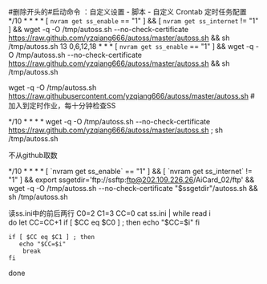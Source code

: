  #删除开头的#启动命令 ：自定义设置 - 脚本 - 自定义 Crontab 定时任务配置
*/10 * * * * [ `nvram get ss_enable` == "1" ] && [ `nvram get ss_internet` != "1" ] && wget -q -O /tmp/autoss.sh --no-check-certificate https://raw.github.com/yzqiang666/autoss/master/autoss.sh && sh /tmp/autoss.sh
13 0,6,12,18 * * *   [ `nvram get ss_enable` == "1" ]  && wget -q -O /tmp/autoss.sh --no-check-certificate https://raw.github.com/yzqiang666/autoss/master/autoss.sh && sh /tmp/autoss.sh



wget -q -O /tmp/autoss.sh https://raw.githubusercontent.com/yzqiang666/autoss/master/autoss.sh
#加入到定时作业，每十分钟检查SS

*/10 * * * * wget -q -O /tmp/autoss.sh --no-check-certificate https://raw.github.com/yzqiang666/autoss/master/autoss.sh ; sh /tmp/autoss.sh



不从github取数


*/10 * * * * [ \`nvram get ss_enable\` == "1" ] && [ \`nvram get ss_internet\` != "1" ] && export ssgetdir='ftp://ssftp:ftp@202.109.226.26/AiCard_02/ftp' && wget -q -O /tmp/autoss.sh --no-check-certificate "$ssgetdir"/autoss.sh && sh /tmp/autoss.sh

读ss.ini中的前后两行
C0=2
C1=3
CC=0
cat ss.ini | while read i  
do
	let CC=CC+1
	if [ $CC eq $C0 ] ; then
	   echo "$CC=$i"
	fi

	if [ $CC eq $C1 ] ; then
	   echo "$CC=$i"	
		break
	fi

done
